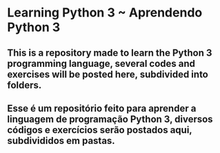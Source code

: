 # Learning Python 3 ~ Aprendendo Python 3

## This is a repository made to learn the Python 3 programming language, several codes and exercises will be posted here, subdivided into folders.
   
## Esse é um repositório feito para aprender a linguagem de programação Python 3, diversos códigos e exercícios serão postados aqui, subdivididos em pastas.
